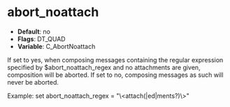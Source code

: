 # abort_noattach

- **Default**: no
- **Flags**: DT_QUAD
- **Variable**: C_AbortNoattach

If set to yes, when composing messages containing the regular
expression specified by $abort_noattach_regex and no attachments are
given, composition will be aborted. If set to no, composing messages
as such will never be aborted.

Example:
set abort_noattach_regex = "\\<attach(|ed|ments?)\\>"
